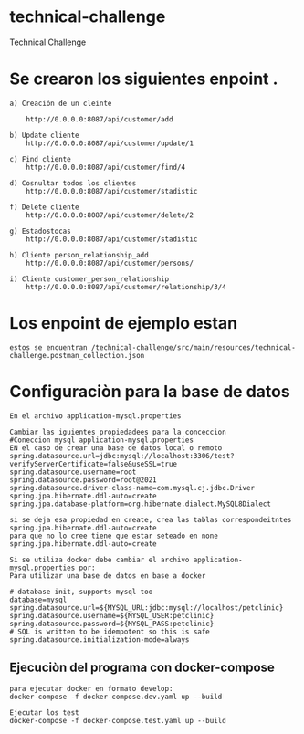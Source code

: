 # technical-challenge
Technical Challenge

# Se crearon los siguientes enpoint .

    a) Creación de un cleinte

        http://0.0.0.0:8087/api/customer/add

    b) Update cliente
        http://0.0.0.0:8087/api/customer/update/1

    c) Find cliente
        http://0.0.0.0:8087/api/customer/find/4

    d) Cosnultar todos los clientes
        http://0.0.0.0:8087/api/customer/stadistic

    f) Delete cliente
        http://0.0.0.0:8087/api/customer/delete/2

    g) Estadostocas
        http://0.0.0.0:8087/api/customer/stadistic

    h) Cliente person_relationship_add
        http://0.0.0.0:8087/api/customer/persons/

    i) Cliente customer_person_relationship
        http://0.0.0.0:8087/api/customer/relationship/3/4



# Los enpoint de ejemplo estan
    estos se encuentran /technical-challenge/src/main/resources/technical-challenge.postman_collection.json

# Configuraciòn para la base de datos
    En el archivo application-mysql.properties

    Cambiar las iguientes propiedadees para la conceccion
    #Coneccion mysql application-mysql.properties
    EN el caso de crear una base de datos local o remoto
    spring.datasource.url=jdbc:mysql://localhost:3306/test?verifyServerCertificate=false&useSSL=true
    spring.datasource.username=root
    spring.datasource.password=root@2021
    spring.datasource.driver-class-name=com.mysql.cj.jdbc.Driver
    spring.jpa.hibernate.ddl-auto=create
    spring.jpa.database-platform=org.hibernate.dialect.MySQL8Dialect

    si se deja esa propiedad en create, crea las tablas correspondeitntes
    spring.jpa.hibernate.ddl-auto=create
    para que no lo cree tiene que estar seteado en none
    spring.jpa.hibernate.ddl-auto=create

    Si se utiliza docker debe cambiar el archivo application-mysql.properties por:
    Para utilizar una base de datos en base a docker

    # database init, supports mysql too
    database=mysql
    spring.datasource.url=${MYSQL_URL:jdbc:mysql://localhost/petclinic}
    spring.datasource.username=${MYSQL_USER:petclinic}
    spring.datasource.password=${MYSQL_PASS:petclinic}
    # SQL is written to be idempotent so this is safe
    spring.datasource.initialization-mode=always

## Ejecuciòn del programa con docker-compose

    para ejecutar docker en formato develop:
    docker-compose -f docker-compose.dev.yaml up --build

    Ejecutar los test
    docker-compose -f docker-compose.test.yaml up --build